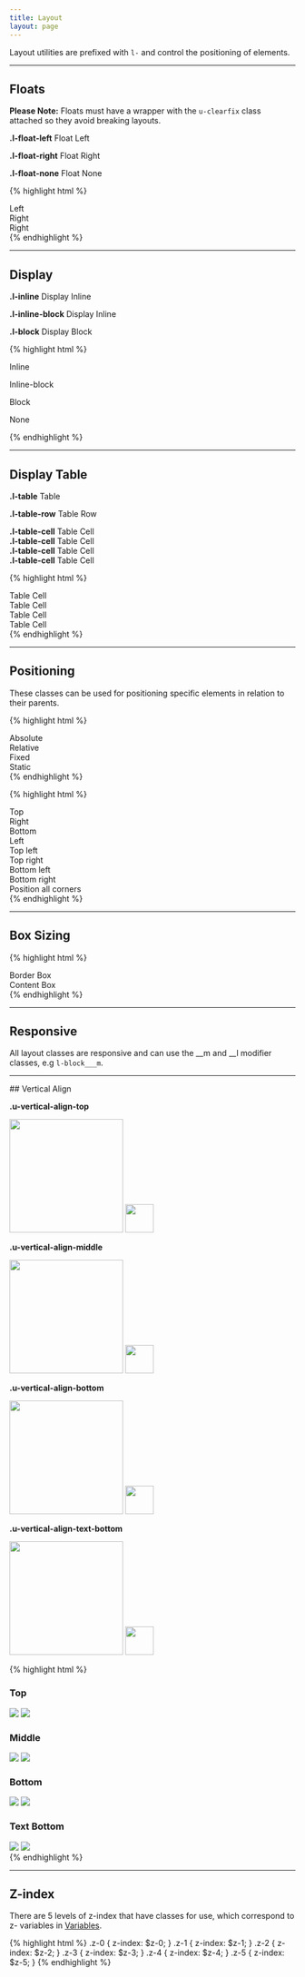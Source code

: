 ```yaml
---
title: Layout
layout: page
---
```


<p class="t-4">Layout utilities are prefixed with <code>l-</code> and control the positioning of elements.</p>

<hr />

## Floats

<p class="Alert">
<strong>Please Note:</strong> Floats must have a wrapper with the <code>u-clearfix</code> class attached so they avoid breaking layouts.</p>

<div class="bg-c-g100 m-bottom">
	<div class="u-clearfix">
		<p class="bg-c-g200 p-2 m-bottom-0 l-float-left t-c-g500"><strong>.l-float-left</strong> Float Left</p>
	</div>
</div>
<div class="bg-c-g100 m-bottom">
	<div class="u-clearfix">
		<p class="bg-c-g200 p-2 m-bottom-0 l-float-right t-c-g500"><strong>.l-float-right</strong> Float Right</p>
	</div>
</div>
<div class="bg-c-g100 m-bottom">
	<div class="u-clearfix">
		<p class="bg-c-g200 p-2 m-bottom-0 l-float-none t-c-g500"><strong>.l-float-none</strong> Float None</p>
	</div>
</div>

{% highlight html %}
<div class="u-clearfix">
	<div class="l-float-left">Left</div>
	<div class="l-float-right">Right</div>
	<div class="l-float-none">Right</div>
</div>
{% endhighlight %}

<hr />

## Display

<div class="m-bottom-4 bg-c-g100 p-2 l-block">
	<p class="bg-c-g200 l-inline m-0"><strong>.l-inline</strong> Display Inline</p>
</div>
<div class="m-bottom-4 bg-c-g100 l-block">
	<p class="bg-c-g200 l-inline-block p-2 m-0"><strong>.l-inline-block</strong> Display Inline</p>
</div>
<div class="m-bottom-4 bg-c-g100 l-block">
	<p class="bg-c-g200 l-block p-2 m-0"><strong>.l-block</strong> Display Block</p>
</div>

{% highlight html %}
<p class="l-inline">Inline</p>
<p class="l-inline-block">Inline-block</p>
<p class="l-block">Block</p>
<p class="l-none">None</p>
{% endhighlight %}

<hr />

## Display Table

<div class="l-table bg-c-g100 w-100 m-top-4 m-bottom"> <p class="p-top-2 p-left-2"><strong>.l-table</strong> Table</p>
	<div class="l-table-row bg-c-g300"><p class="p-left-2"><strong>.l-table-row</strong> Table Row</p>
		<div class="l-table-cell bg-c-g200 p-2"><strong>.l-table-cell</strong> Table Cell</div>
		<div class="l-table-cell bg-c-g200 p-2"><strong>.l-table-cell</strong> Table Cell</div>
		<div class="l-table-cell bg-c-g200 p-2"><strong>.l-table-cell</strong> Table Cell</div>
		<div class="l-table-cell bg-c-g200 p-2"><strong>.l-table-cell</strong> Table Cell</div>
	</div><!--Table Row-->
</div><!--Table-->

{% highlight html %}
<div class="l-table w-100">
	<div class="l-table-row">
		<div class="l-table-cell">Table Cell</div>
		<div class="l-table-cell">Table Cell</div>
		<div class="l-table-cell">Table Cell</div>
		<div class="l-table-cell">Table Cell</div>
	</div><!--Table Row-->
</div><!--Table-->
{% endhighlight %}


<hr />

## Positioning

These classes can be used for positioning specific elements in relation to their parents.

{% highlight html %}
<div class="l-pos-absolute">Absolute</div>
<div class="l-pos-relative">Relative</div>
<div class="l-pos-fixed">Fixed</div>
<div class="l-pos-static">Static</div>
{% endhighlight %}

{% highlight html %}
<div class="l-pos-top">Top</div>
<div class="l-pos-right">Right</div>
<div class="l-pos-bottom">Bottom</div>
<div class="l-pos-left">Left</div>

<div class="l-pos-top-left">Top left</div>
<div class="l-pos-top-right">Top right</div>
<div class="l-pos-bottom-left">Bottom left</div>
<div class="l-pos-bottom-right">Bottom right</div>

<div class="l-pos-all">Position all corners</div>
{% endhighlight %}

<hr />

## Box Sizing

{% highlight html %}
<div class="l-border-box">Border Box</div>
<div class="l-content-box">Content Box</div>
{% endhighlight %}

<hr/>

## Responsive
All layout classes are responsive and can use the __m and __l modifier classes, e.g `l-block___m`.

<hr />
## Vertical Align

<div class="u-clearfix bg-c-g100 t-center p-3 m-bottom-2">
		<div class="g-1_4__m border p-2 t-c-g200">
				<p class="t-2 t-c-g500"><strong>.u-vertical-align-top</strong></p>
				<img src="https://www.dreamhost.com/assets/images/robot.presents.right.svg" class="u-vertical-align-top" style="height: 200px;" />
				<img src="https://www.dreamhost.com/assets/images/logo.symbol.svg" class="u-vertical-align-top" style="height: 50px;" />
		</div>
		<div class="g-1_4__m border p-2 t-c-g200">
				<p class="t-2 t-c-g500"><strong>.u-vertical-align-middle</strong></p>
				<img src="https://www.dreamhost.com/assets/images/robot.presents.right.svg" class="u-vertical-align-middle" style="height: 200px;" />
				<img src="https://www.dreamhost.com/assets/images/logo.symbol.svg" class="u-vertical-align-middle" style="height: 50px;" />
		</div>
		<div class="g-1_4__m border p-2 t-c-g200">
				<p class="t-2 t-c-g500"><strong>.u-vertical-align-bottom</strong></p>
				<img src="https://www.dreamhost.com/assets/images/robot.presents.right.svg" class="u-vertical-align-bottom" style="height: 200px;" />
				<img src="https://www.dreamhost.com/assets/images/logo.symbol.svg" class="u-vertical-align-bottom" style="height: 50px;" />
		</div>
		<div class="g-1_4__m border p-2 t-c-g200">
				<p class="t-2 t-c-g500"><strong>.u-vertical-align-text-bottom</strong></p>
				<img src="https://www.dreamhost.com/assets/images/robot.presents.right.svg" class="u-vertical-align-text-bottom" style="height: 200px;" />
				<img src="https://www.dreamhost.com/assets/images/logo.symbol.svg" class="u-vertical-align-text-bottom" style="height: 50px;" />
		</div>
</div>

{% highlight html %}
<div>
	<h3>Top</h3>
	<img src="robot.svg" class="u-vertical-align-top" />
	<img src="moon.svg" class="u-vertical-align-top" />
</div>
<div>
	<h3>Middle</h3>
	<img src="robot.svg" class="u-vertical-align-middle" />
	<img src="moon.svg" class="u-vertical-align-middle" />
</div>
<div>
	<h3>Bottom</h3>
	<img src="robot.svg" class="u-vertical-align-bottom" />
	<img src="moon.svg" class="u-vertical-align-bottom" />
</div>
<div>
	<h3>Text Bottom</h3>
	<img src="robot.svg" class="u-vertical-align-text-bottom" />
	<img src="moon.svg" class="u-vertical-align-text-bottom" />
</div>
{% endhighlight %}

<hr />

## Z-index
There are 5 levels of z-index that have classes for use, which correspond to z- variables in <a href="{{site.baseurl}}/utilities/sass/variables/">Variables</a>.

{% highlight html %}
.z-0 { z-index: $z-0; }
.z-1 { z-index: $z-1; }
.z-2 { z-index: $z-2; }
.z-3 { z-index: $z-3; }
.z-4 { z-index: $z-4; }
.z-5 { z-index: $z-5; }
{% endhighlight %}
